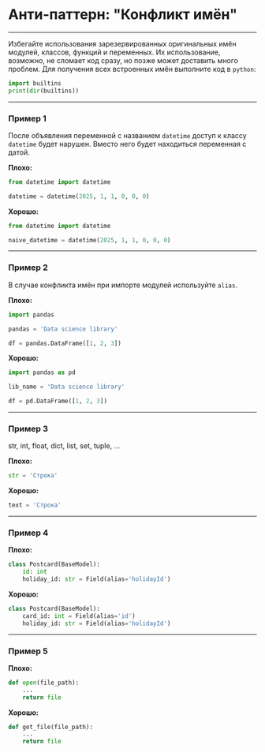 # Анти-паттерн: "Конфликт имён"

***

Избегайте использования зарезервированных оригинальных имён модулей, классов, функций и переменных. Их использование, возможно, не сломает код сразу, но позже может доставить много проблем.
Для получения всех встроенных имён выполните код в `python`:

```python
import builtins
print(dir(builtins))
```

***

### Пример 1

После объявления переменной с названием `datetime` доступ к классу `datetime` будет нарушен. Вместо него будет находиться переменная с датой.

**Плохо:**
```python
from datetime import datetime

datetime = datetime(2025, 1, 1, 0, 0, 0)
```
**Хорошо:**
```python
from datetime import datetime

naive_datetime = datetime(2025, 1, 1, 0, 0, 0)
```
***

### Пример 2

В случае конфликта имён при импорте модулей используйте `alias`.

**Плохо:**
```python
import pandas

pandas = 'Data science library'

df = pandas.DataFrame([1, 2, 3])
```
**Хорошо:**
```python
import pandas as pd

lib_name = 'Data science library'

df = pd.DataFrame([1, 2, 3])
```
***

### Пример 3

str, int, float, dict, list, set, tuple, ...

**Плохо:**
```python
str = 'Строка'
```
**Хорошо:**
```python
text = 'Строка'
```
***

### Пример 4

**Плохо:**
```python
class Postcard(BaseModel):
    id: int
    holiday_id: str = Field(alias='holidayId')
```
**Хорошо:**
```python
class Postcard(BaseModel):
    card_id: int = Field(alias='id')
    holiday_id: str = Field(alias='holidayId')
```
***

### Пример 5

**Плохо:**
```python
def open(file_path):
    ...
    return file
```
**Хорошо:**
```python
def get_file(file_path):
    ...
    return file
```

